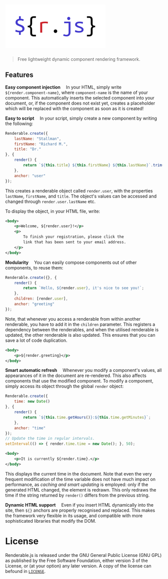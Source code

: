 # ![Renderable.js](logo.png?raw=true "Renderable.js logo")

> Free lightweight dynamic component rendering framework.

## Features

**Easy component injection**&emsp;
In your HTML, simply write `${render.component-name}`, where `component-name` is the name of your component.
This automatically inserts the selected component into your document, or, if the component does not exist yet, creates a placeholder which will be replaced with the component as soon as it is created!

**Easy to script**&emsp;
In your script, simply create a new component by writing the following:

```javascript
Renderable.create({
	lastName: "Stallman",
	firstName: "Richard M.",
	title: "Dr."
}, {
	render() {
		return `${this.title} ${this.firstName} ${this.lastName}`.trim();
	},
	anchor: "user"
});
```

This creates a renderable object called `render.user`, with the properties `lastName`, `firstName`, and `title`.
The object's values can be accessed and changed through `render.user.lastName` etc.

To display the object, in your HTML file, write:

```xml
<body>
	<p>Welcome, ${render.user}!</p>
	<p>
		To finish your registration, please click the
		link that has been sent to your email address.
	</p>
</body>
```

**Modularity**&emsp;
You can easily compose components out of other components, to reuse them:

```javascript
Renderable.create({}, {
	render() {
		return `Hello, ${render.user}, it's nice to see you!`;
	},
	children: [render.user],
	anchor: "greeting"
});
```

Note, that whenever you access a renderable from within another renderable, you have to add it in the `children` parameter.
This registers a dependency between the renderables, and when the utilised renderable is updated, the other renderable is also updated.
This ensures that you can save a lot of code duplication.

```xml
<body>
	<p>${render.greeting}</p>
</body>
```

**Smart automatic refresh**&emsp;
Whenever you modify a component's values, all appearances of it in the document are re-rendered.
This also affects components that use the modified component.
To modify a component, simply access its object through the global `render` object:

```javascript
Renderable.create({
	time: new Date()
}, {
	render() {
		return `${this.time.getHours()}:${this.time.getMinutes}`;
	},
	anchor: "time"
});
// Update the time in regular intervals.
setInterval(() => { render.time.time = new Date(); }, 50);
```

```xml
<body>
	<p>It is currently ${render.time}.</p>
</body>
```

This displays the current time in the document.
Note that even the very frequent modification of the time variable does not have much impact on performance, as *caching and smart updating* is employed: only if the generated HTML changed, the element is redrawn.
This only redraws the time if the string returned by `render()` differs from the previous string.

**Dynamic HTML support**&emsp;
Even if you insert HTML dynamically into the site, then `${}` anchors are properly recognised and replaced.
This makes the framework very flexible in its usage, and compatible with more sophisticated libraries that modify the DOM.

# License

Renderable.js is released under the GNU General Public License (GNU GPL) as published by the Free Software Foundation, either version 3 of the License, or (at your option) any later version.
A copy of the license can befound in [`LICENSE`](LICENSE).